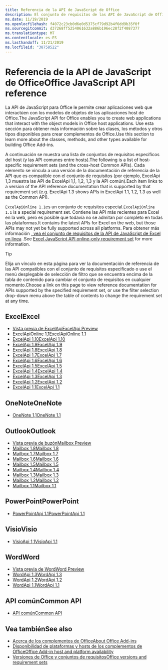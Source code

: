 ```yaml
---
title: Referencia de la API de JavaScript de Office
description: El conjunto de requisitos de las API de JavaScript de Office por host
ms.date: 11/19/2019
ms.openlocfilehash: f4072c23cb0d6e0d5375cf79d92b4f6dd9b35f0f
ms.sourcegitcommit: d37268ff5254061632a886b196ec28f2f4087377
ms.translationtype: MT
ms.contentlocale: es-ES
ms.lasthandoff: 11/21/2019
ms.locfileid: "38758522"
---
```

# <a name="office-javascript-api-reference"></a><span data-ttu-id="44318-103">Referencia de la API de JavaScript de Office</span><span class="sxs-lookup"><span data-stu-id="44318-103">Office JavaScript API reference</span></span>

<span data-ttu-id="44318-104">La API de JavaScript para Office le permite crear aplicaciones web que interactúen con los modelos de objetos de las aplicaciones host de Office.</span><span class="sxs-lookup"><span data-stu-id="44318-104">The JavaScript API for Office enables you to create web applications that interact with the object models in Office host applications.</span></span> <span data-ttu-id="44318-105">Use esta sección para obtener más información sobre las clases, los métodos y otros tipos disponibles para crear complementos de Office.</span><span class="sxs-lookup"><span data-stu-id="44318-105">Use this section to learn more about the classes, methods, and other types available for building Office Add-ins.</span></span>

<span data-ttu-id="44318-106">A continuación se muestra una lista de conjuntos de requisitos específicos del host (y las API comunes entre hosts).</span><span class="sxs-lookup"><span data-stu-id="44318-106">The following is a list of host-specific requirement sets (and the cross-host Common APIs).</span></span> <span data-ttu-id="44318-107">Cada elemento se vincula a una versión de la documentación de referencia de la API que es compatible con el conjunto de requisitos (por ejemplo, ExcelApi 1,3 muestra las API de ExcelApi 1,1, 1,2, 1,3 y la API común).</span><span class="sxs-lookup"><span data-stu-id="44318-107">Each item links to a version of the API reference documentation that is supported by that requirement set (e.g. ExcelApi 1.3 shows APIs in ExcelApi 1.1, 1.2, 1.3 as well as the Common API).</span></span>

<span data-ttu-id="44318-108">`ExcelApiOnline 1.1`es un conjunto de requisitos especial.</span><span class="sxs-lookup"><span data-stu-id="44318-108">`ExcelApiOnline 1.1` is a special requirement set.</span></span> <span data-ttu-id="44318-109">Contiene las API más recientes para Excel en la web, pero es posible que todavía no se admitan por completo en todas las plataformas.</span><span class="sxs-lookup"><span data-stu-id="44318-109">It contains the latest APIs for Excel on the web, but those APIs may not yet be fully supported across all platforms.</span></span> <span data-ttu-id="44318-110">Para obtener más información [, vea el conjunto de requisitos de la API de JavaScript de Excel en línea](/office/dev/add-ins/reference/requirement-sets/excel-api-online-requirement-set) .</span><span class="sxs-lookup"><span data-stu-id="44318-110">See [Excel JavaScript API online-only requirement set](/office/dev/add-ins/reference/requirement-sets/excel-api-online-requirement-set) for more information.</span></span>

> [!TIP]
> <span data-ttu-id="44318-111">Elija un vínculo en esta página para ver la documentación de referencia de las API compatibles con el conjunto de requisitos especificado o use el menú desplegable de selección de filtro que se encuentra encima de la tabla de contenido para cambiar el conjunto de requisitos en cualquier momento.</span><span class="sxs-lookup"><span data-stu-id="44318-111">Choose a link on this page to view reference documentation for APIs supported by the specified requirement set, or use the filter selection drop-down menu above the table of contents to change the requirement set at any time.</span></span>

## <a name="excel"></a><span data-ttu-id="44318-112">Excel</span><span class="sxs-lookup"><span data-stu-id="44318-112">Excel</span></span>

- [<span data-ttu-id="44318-113">Vista previa de ExcelApi</span><span class="sxs-lookup"><span data-stu-id="44318-113">ExcelApi Preview</span></span>](/javascript/api/excel?view=excel-js-preview)
- [<span data-ttu-id="44318-114">ExcelApiOnline 1,1</span><span class="sxs-lookup"><span data-stu-id="44318-114">ExcelApiOnline 1.1</span></span>](/javascript/api/excel?view=excel-js-online)
- [<span data-ttu-id="44318-115">ExcelApi 1.10</span><span class="sxs-lookup"><span data-stu-id="44318-115">ExcelApi 1.10</span></span>](/javascript/api/excel?view=excel-js-1.10)
- [<span data-ttu-id="44318-116">ExcelApi 1.9</span><span class="sxs-lookup"><span data-stu-id="44318-116">ExcelApi 1.9</span></span>](/javascript/api/excel?view=excel-js-1.9)
- [<span data-ttu-id="44318-117">ExcelApi 1.8</span><span class="sxs-lookup"><span data-stu-id="44318-117">ExcelApi 1.8</span></span>](/javascript/api/excel?view=excel-js-1.8)
- [<span data-ttu-id="44318-118">ExcelApi 1.7</span><span class="sxs-lookup"><span data-stu-id="44318-118">ExcelApi 1.7</span></span>](/javascript/api/excel?view=excel-js-1.7)
- [<span data-ttu-id="44318-119">ExcelApi 1.6</span><span class="sxs-lookup"><span data-stu-id="44318-119">ExcelApi 1.6</span></span>](/javascript/api/excel?view=excel-js-1.6)
- [<span data-ttu-id="44318-120">ExcelApi 1.5</span><span class="sxs-lookup"><span data-stu-id="44318-120">ExcelApi 1.5</span></span>](/javascript/api/excel?view=excel-js-1.5)
- [<span data-ttu-id="44318-121">ExcelApi 1.4</span><span class="sxs-lookup"><span data-stu-id="44318-121">ExcelApi 1.4</span></span>](/javascript/api/excel?view=excel-js-1.4)
- [<span data-ttu-id="44318-122">ExcelApi 1.3</span><span class="sxs-lookup"><span data-stu-id="44318-122">ExcelApi 1.3</span></span>](/javascript/api/excel?view=excel-js-1.3)
- [<span data-ttu-id="44318-123">ExcelApi 1.2</span><span class="sxs-lookup"><span data-stu-id="44318-123">ExcelApi 1.2</span></span>](/javascript/api/excel?view=excel-js-1.2)
- [<span data-ttu-id="44318-124">ExcelApi 1.1</span><span class="sxs-lookup"><span data-stu-id="44318-124">ExcelApi 1.1</span></span>](/javascript/api/excel?view=excel-js-1.1)

## <a name="onenote"></a><span data-ttu-id="44318-125">OneNote</span><span class="sxs-lookup"><span data-stu-id="44318-125">OneNote</span></span>

- [<span data-ttu-id="44318-126">OneNote 1,1</span><span class="sxs-lookup"><span data-stu-id="44318-126">OneNote 1.1</span></span>](/javascript/api/onenote?view=onenote-js-1.1)

## <a name="outlook"></a><span data-ttu-id="44318-127">Outlook</span><span class="sxs-lookup"><span data-stu-id="44318-127">Outlook</span></span>

- [<span data-ttu-id="44318-128">Vista previa de buzón</span><span class="sxs-lookup"><span data-stu-id="44318-128">Mailbox Preview</span></span>](/javascript/api/outlook?view=outlook-js-preview)
- [<span data-ttu-id="44318-129">Mailbox 1.8</span><span class="sxs-lookup"><span data-stu-id="44318-129">Mailbox 1.8</span></span>](/javascript/api/outlook?view=outlook-js-1.8)
- [<span data-ttu-id="44318-130">Mailbox 1.7</span><span class="sxs-lookup"><span data-stu-id="44318-130">Mailbox 1.7</span></span>](/javascript/api/outlook?view=outlook-js-1.7)
- [<span data-ttu-id="44318-131">Mailbox 1.6</span><span class="sxs-lookup"><span data-stu-id="44318-131">Mailbox 1.6</span></span>](/javascript/api/outlook?view=outlook-js-1.6)
- [<span data-ttu-id="44318-132">Mailbox 1.5</span><span class="sxs-lookup"><span data-stu-id="44318-132">Mailbox 1.5</span></span>](/javascript/api/outlook?view=outlook-js-1.5)
- [<span data-ttu-id="44318-133">Mailbox 1.4</span><span class="sxs-lookup"><span data-stu-id="44318-133">Mailbox 1.4</span></span>](/javascript/api/outlook?view=outlook-js-1.4)
- [<span data-ttu-id="44318-134">Mailbox 1.3</span><span class="sxs-lookup"><span data-stu-id="44318-134">Mailbox 1.3</span></span>](/javascript/api/outlook?view=outlook-js-1.3)
- [<span data-ttu-id="44318-135">Mailbox 1.2</span><span class="sxs-lookup"><span data-stu-id="44318-135">Mailbox 1.2</span></span>](/javascript/api/outlook?view=outlook-js-1.2)
- [<span data-ttu-id="44318-136">Mailbox 1.1</span><span class="sxs-lookup"><span data-stu-id="44318-136">Mailbox 1.1</span></span>](/javascript/api/outlook?view=outlook-js-1.1)

## <a name="powerpoint"></a><span data-ttu-id="44318-137">PowerPoint</span><span class="sxs-lookup"><span data-stu-id="44318-137">PowerPoint</span></span>

- [<span data-ttu-id="44318-138">PowerPointApi 1.1</span><span class="sxs-lookup"><span data-stu-id="44318-138">PowerPointApi 1.1</span></span>](/javascript/api/powerpoint?view=powerpoint-js-1.1)

## <a name="visio"></a><span data-ttu-id="44318-139">Visio</span><span class="sxs-lookup"><span data-stu-id="44318-139">Visio</span></span>

- [<span data-ttu-id="44318-140">VisioApi 1,1</span><span class="sxs-lookup"><span data-stu-id="44318-140">VisioApi 1.1</span></span>](/javascript/api/visio?view=visio-js-1.1)

## <a name="word"></a><span data-ttu-id="44318-141">Word</span><span class="sxs-lookup"><span data-stu-id="44318-141">Word</span></span>

- [<span data-ttu-id="44318-142">Vista previa de Word</span><span class="sxs-lookup"><span data-stu-id="44318-142">Word Preview</span></span>](/javascript/api/word?view=word-js-preview)
- [<span data-ttu-id="44318-143">WordApi 1.3</span><span class="sxs-lookup"><span data-stu-id="44318-143">WordApi 1.3</span></span>](/javascript/api/word?view=word-js-1.3)
- [<span data-ttu-id="44318-144">WordApi 1.2</span><span class="sxs-lookup"><span data-stu-id="44318-144">WordApi 1.2</span></span>](/javascript/api/word?view=word-js-1.2)
- [<span data-ttu-id="44318-145">WordApi 1.1</span><span class="sxs-lookup"><span data-stu-id="44318-145">WordApi 1.1</span></span>](/javascript/api/word?view=word-js-1.1)

## <a name="common-api"></a><span data-ttu-id="44318-146">API común</span><span class="sxs-lookup"><span data-stu-id="44318-146">Common API</span></span>

- [<span data-ttu-id="44318-147">API común</span><span class="sxs-lookup"><span data-stu-id="44318-147">Common API</span></span>](/javascript/api/office?view=common-js)

## <a name="see-also"></a><span data-ttu-id="44318-148">Vea también</span><span class="sxs-lookup"><span data-stu-id="44318-148">See also</span></span>

- [<span data-ttu-id="44318-149">Acerca de los complementos de Office</span><span class="sxs-lookup"><span data-stu-id="44318-149">About Office Add-ins</span></span>](/office/dev/add-ins/overview)
- [<span data-ttu-id="44318-150">Disponibilidad de plataformas y hosts de los complementos de Office</span><span class="sxs-lookup"><span data-stu-id="44318-150">Office Add-in host and platform availability</span></span>](/office/dev/add-ins/overview/office-add-in-availability)
- [<span data-ttu-id="44318-151">Versiones de Office y conjuntos de requisitos</span><span class="sxs-lookup"><span data-stu-id="44318-151">Office versions and requirement sets</span></span>](/office/dev/add-ins/develop/office-versions-and-requirement-sets)
